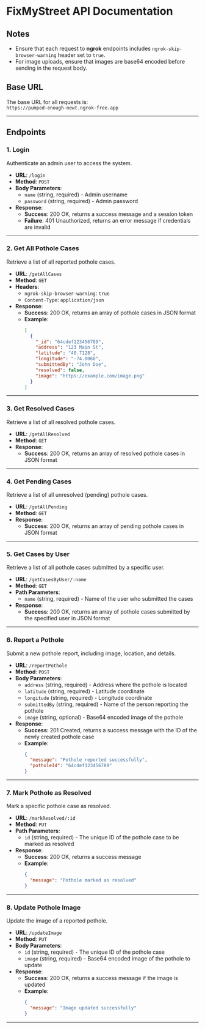 # FixMyStreet API Documentation

## Notes

- Ensure that each request to **ngrok** endpoints includes `ngrok-skip-browser-warning` header set to `true`.
- For image uploads, ensure that images are base64 encoded before sending in the request body.

## Base URL
The base URL for all requests is:  
`https://pumped-enough-newt.ngrok-free.app`

---

## Endpoints

### 1. Login
Authenticate an admin user to access the system.

- **URL**: `/login`
- **Method**: `POST`
- **Body Parameters**:
  - `name` (string, required) - Admin username
  - `password` (string, required) - Admin password
- **Response**:
  - **Success**: 200 OK, returns a success message and a session token
  - **Failure**: 401 Unauthorized, returns an error message if credentials are invalid

---

### 2. Get All Pothole Cases
Retrieve a list of all reported pothole cases.

- **URL**: `/getAllCases`
- **Method**: `GET`
- **Headers**:
  - `ngrok-skip-browser-warning`: `true`
  - `Content-Type`: `application/json`
- **Response**:
  - **Success**: 200 OK, returns an array of pothole cases in JSON format
  - **Example**:
    ```json
    [
      {
        "_id": "64cdef123456789",
        "address": "123 Main St",
        "latitude": "40.7128",
        "longitude": "-74.0060",
        "submittedBy": "John Doe",
        "resolved": false,
        "image": "https://example.com/image.png"
      }
    ]
    ```

---

### 3. Get Resolved Cases
Retrieve a list of all resolved pothole cases.

- **URL**: `/getAllResolved`
- **Method**: `GET`
- **Response**:
  - **Success**: 200 OK, returns an array of resolved pothole cases in JSON format

---

### 4. Get Pending Cases
Retrieve a list of all unresolved (pending) pothole cases.

- **URL**: `/getAllPending`
- **Method**: `GET`
- **Response**:
  - **Success**: 200 OK, returns an array of pending pothole cases in JSON format

---

### 5. Get Cases by User
Retrieve a list of all pothole cases submitted by a specific user.

- **URL**: `/getCasesByUser/:name`
- **Method**: `GET`
- **Path Parameters**:
  - `name` (string, required) - Name of the user who submitted the cases
- **Response**:
  - **Success**: 200 OK, returns an array of pothole cases submitted by the specified user in JSON format

---

### 6. Report a Pothole
Submit a new pothole report, including image, location, and details.

- **URL**: `/reportPothole`
- **Method**: `POST`
- **Body Parameters**:
  - `address` (string, required) - Address where the pothole is located
  - `latitude` (string, required) - Latitude coordinate
  - `longitude` (string, required) - Longitude coordinate
  - `submittedBy` (string, required) - Name of the person reporting the pothole
  - `image` (string, optional) - Base64 encoded image of the pothole
- **Response**:
  - **Success**: 201 Created, returns a success message with the ID of the newly created pothole case
  - **Example**:
    ```json
    {
      "message": "Pothole reported successfully",
      "potholeId": "64cdef123456789"
    }
    ```

---

### 7. Mark Pothole as Resolved
Mark a specific pothole case as resolved.

- **URL**: `/markResolved/:id`
- **Method**: `PUT`
- **Path Parameters**:
  - `id` (string, required) - The unique ID of the pothole case to be marked as resolved
- **Response**:
  - **Success**: 200 OK, returns a success message
  - **Example**:
    ```json
    {
      "message": "Pothole marked as resolved"
    }
    ```

---

### 8. Update Pothole Image
Update the image of a reported pothole.

- **URL**: `/updateImage`
- **Method**: `PUT`
- **Body Parameters**:
  - `id` (string, required) - The unique ID of the pothole case
  - `image` (string, required) - Base64 encoded image of the pothole to update
- **Response**:
  - **Success**: 200 OK, returns a success message if the image is updated
  - **Example**:
    ```json
    {
      "message": "Image updated successfully"
    }
    ```

---


